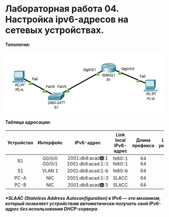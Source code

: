 # Лабораторная работа 04. Настройка ipv6-адресов на сетевых устройствах.

#### Топология:
![Топология](scrn/топология.png)

#### Таблица адресации:

| Устройство | Интерфейс    |IPv6-адрес    |Link local IPv6-адрес    | Длина префикса    | Шлюз по умолчанию     |
|:------------------:|:--------------:|:------:|:------:|:------:|:--------:|
R1 | G0/0/0 G0/0/1 | 2001:db8:acad:a::1 2001:db8:acad:1::1 |fe80::1<br> fe80::1 | 64<br>64| -| 
S1  |VLAN 1|2001:db8:acad:1::b|fe80::b|64|-|
PC-A|NIC|2001:db8:acad:1::3|SLACC|64|fe80::1|
PC-B|NIC|2001:db8:acad:a::3|SLACC|64|fe80::1|
 ##### *SLAAC (Stateless Address Autoconfiguration) в IPv6 — это механизм, который позволяет устройствам автоматически получать свой IPv6-адрес без использования DHCP-сервера.




